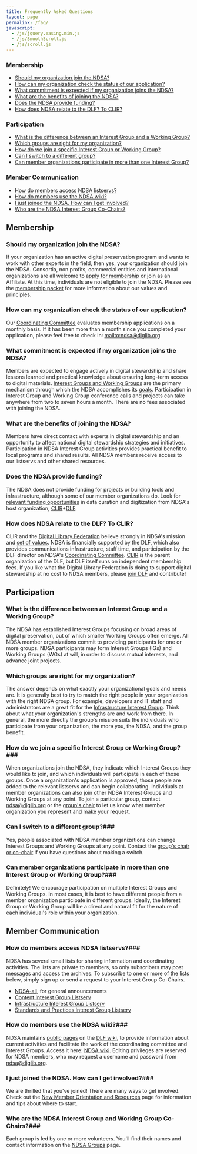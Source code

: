 ```yaml
---
title: Frequently Asked Questions
layout: page
permalink: /faq/
javascript:
  - /js/jquery.easing.min.js
  - /js/SmoothScroll.js
  - /js/scroll.js
---
```


### Membership

- [Should my organization join the NDSA?](#should-my-organization-join-the-ndsa)
- [How can my organization check the status of our application?](#how-can-my-organization-check-the-status-of-our-application)
- [What commitment is expected if my organization joins the NDSA?](#what-commitment-is-expected-if-my-organization-joins-the-ndsa)
- [What are the benefits of joining the NDSA?](#what-are-the-benefits-of-joining-the-ndsa)
- [Does the NDSA provide funding?](#does-the-ndsa-provide-funding)
- [How does NDSA relate to the DLF? To CLIR?](#how-does-ndsa-relate-to-the-dlf-to-clir)

### Participation

- [What is the difference between an Interest Group and a Working Group?](#what-is-the-difference-between-an-interest-group-and-a-working-group)
- [Which groups are right for my organization?](#which-groups-are-right-for-my-organization)
- [How do we join a specific Interest Group or Working Group?](#how-do-we-join-a-specific-interest-group-or-working-group)
- [Can I switch to a different group?](#can-i-switch-to-a-different-group)
- [Can member organizations participate in more than one Interest Group?](#can-member-organizations-participate-in-more-than-one-working-group)

### Member Communication

- [How do members access NDSA listservs?](#how-do-members-access-ndsa-listservs)
- [How do members use the NDSA wiki?](#how-do-members-use-the-ndsa-wiki)
- [I just joined the NDSA. How can I get involved?](#i-just-joined-the-ndsa-how-can-i-get-involved)
- [Who are the NDSA Interest Group Co-Chairs?](#who-are-the-ndsa-working-group-co-chairs)



## Membership

### Should my organization join the NDSA?

If your organization has an active digital preservation program and wants to work with other experts in the field, then yes, your organization should join the NDSA. Consortia, non profits, commercial entities and international organizations are all welcome to [apply for membership](/get-involved/) or join as an Affiliate. At this time, individuals are not eligible to join the NDSA. Please see the [membership packet](/documents/MembershipPacket201103.pdf) for more information about our values and principles.

### How can my organization check the status of our application?

Our [Coordinating Committee](/leadership/) evaluates membership applications on a monthly basis. If it has been more than a month since you completed your application, please feel free to check in: <mailto:ndsa@diglib.org>

### What commitment is expected if my organization joins the NDSA?

Members are expected to engage actively in digital stewardship and share lessons learned and practical knowledge about ensuring long-term access to digital materials. [Interest Groups and Working Groups](/working-groups) are the primary mechanism through which the NDSA accomplishes its [goals](/values). Participation in Interest Group and Working Group conference calls and projects can take anywhere from two to seven hours a month. There are no fees associated with joining the NDSA.

### What are the benefits of joining the NDSA?

Members have direct contact with experts in digital stewardship and an opportunity to affect national digital stewardship strategies and initiatives. Participation in NDSA Interest Group activities provides practical benefit to local programs and shared results. All NDSA members receive access to our listservs and other shared resources.

### Does the NDSA provide funding?

The NDSA does not provide funding for projects or building tools and infrastructure, although some of our member organizations do. Look for [relevant funding opportunities](https://www.diglib.org/opportunities/) in data curation and digitization from NDSA's host organization, [CLIR](http://clir.org/)+[DLF](https://diglib.org/).

### How does NDSA relate to the DLF? To CLIR?

CLIR and the [Digital Library Federation](https://diglib.org/) believe strongly in NDSA's mission and [set of values](/values/). NDSA is financially supported by the DLF, which also provides communications infrastructure, staff time, and participation by the DLF director on NDSA's [Coordinating Committee](/leadership/). [CLIR](http://clir.org/) is the parent organization of the DLF, but DLF itself runs on independent membership fees. If you like what the Digital Library Federation is doing to support digital stewardship at no cost to NDSA members, please [join DLF](https://www.diglib.org/members/join/) and contribute!

## Participation

### What is the difference between an Interest Group and a Working Group?
The NDSA has established Interest Groups focusing on broad areas of digital preservation, out of which smaller Working Groups often emerge. All NDSA member organizations commit to providing participants for one or more groups. NDSA participants may form Interest Groups (IGs) and Working Groups (WGs) at will, in order to discuss mutual interests, and advance joint projects.

### Which groups are right for my organization?

The answer depends on what exactly your organizational goals and needs are. It is generally best to try to match the right people in your organization with the right NDSA group. For example, developers and IT staff and administrators are a great fit for the [Infrastructure Interest Group](/working-groups/infrastructure/). Think about what your organization's strengths are and work from there. In general, the more directly the group's mission suits the individuals who participate from your organization, the more you, the NDSA, and the group benefit.

### How do we join a specific Interest Group or Working Group?###

When organizations join the NDSA, they indicate which Interest Groups they would like to join, and which individuals will participate in each of those groups. Once a organization's application is approved, those people are added to the relevant listservs and can begin collaborating. Individuals at member organizations can also join other NDSA Interest Groups and Working Groups at any point. To join a particular group, contact <ndsa@diglib.org> or the [group's chair](/working-groups/) to let us know what member organization you represent and make your request.

### Can I switch to a different group?###

Yes, people associated with NDSA member organizations can change Interest Groups and Working Groups at any point. Contact the [group's chair or co-chair](/working-groups/) if you have questions about making a switch.

### Can member organizations participate in more than one Interest Group or Working Group?###

Definitely! We encourage participation on multiple Interest Groups and Working Groups. In most cases, it is best to have different people from a member organization participate in different groups. Ideally, the Interest Group or Working Group will be a direct and natural fit for the nature of each individual's role within your organization.

## Member Communication

### How do members access NDSA listservs?###

NDSA has several email lists for sharing information and coordinating activities. The lists are private to members, so only subscribers may post messages and access the archives. To subscribe to one or more of the lists below, simply sign up or send a request to your Interest Group Co-Chairs.

- [NDSA-all](https://lists.clir.org/cgi-bin/wa?A0=NDSA-ALL), for general announcements
- [Content Interest Group Listserv](http://lists.clir.org/cgi-bin/wa?A0=NDSA-CONTENT)
- [Infrastructure Interest Group Listserv](http://lists.clir.org/cgi-bin/wa?A0=NDSA-INFRASTRUCTURE)
- [Standards and Practices Interest Group Listserv](http://ndsa.org/working-groups/standards-and-practices/)

### How do members use the NDSA wiki?###

NDSA maintains [public pages](https://wiki.diglib.org/NDSA:Main_Page) on the [DLF wiki](https://wiki.diglib.org/), to provide information about current activities and facilitate the work of the coordinating committee and Interest Groups. Access it here: [NDSA wiki](https://wiki.diglib.org/NDSA:Main_Page). Editing privileges are reserved for NDSA members, who may request a username and password from <ndsa@diglib.org>.

### I just joined the NDSA. How can I get involved?###

We are thrilled that you've joined! There are many ways to get involved. Check out the [New Member Orientation and Resources](/new-members/) page for information and tips about where to start.

### Who are the NDSA Interest Group and Working Group Co-Chairs?###

Each group is led by one or more volunteers. You'll find their names and contact information on the [NDSA Groups](/working-groups/) page.

<div class="scroll-to-top">&nbsp;</div>

